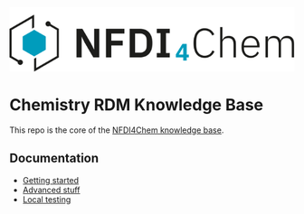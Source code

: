 ![](./static/img/N4C_logo_navbar_large.svg)

# Chemistry RDM Knowledge Base

This repo is the core of the [NFDI4Chem knowledge base](https://knowledgebase.nfdi4chem.de).

## Documentation

- [Getting started](./readme/getting_started.md)
- [Advanced stuff](./readme/advanced.md)
- [Local testing](./readme/testing.md)

